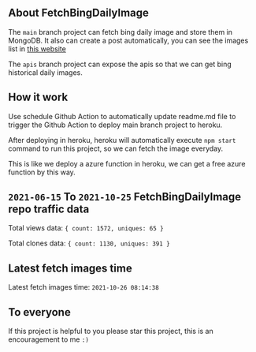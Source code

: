 ## About FetchBingDailyImage

The `main` branch project can fetch bing daily image and store them in MongoDB.
It also can create a post automatically, you can see the images list in [this website](https://oursalbum.netlify.app)

The `apis` branch project can expose the apis so that we can get bing historical daily images.

## How it work

Use schedule Github Action to automatically update readme.md file to trigger the Github Action to deploy main branch project to heroku.

After deploying in heroku, heroku will automatically execute `npm start` command to run this project, so we can fetch the image everyday.

This is like we deploy a azure function in heroku, we can get a free azure function by this way.

## `2021-06-15` To `2021-10-25` FetchBingDailyImage repo traffic data

Total views data: `{ count: 1572, uniques: 65 }`

Total clones data: `{ count: 1130, uniques: 391 }`

## Latest fetch images time

Latest fetch images time: `2021-10-26 08:14:38`

## To everyone

If this project is helpful to you please star this project, this is an encouragement to me `:)`



